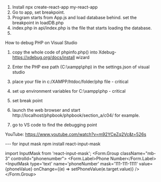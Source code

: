 1) Install npx create-react-app my-react-app
2) Go to app, set breakpoint. 
3) Program starts from App.js and load database behind. set the breakpoint in loadDB.php
4) index.php in api/index.php is the file that starts loading the database. 
5) 




How to debug PHP on Visual Studio

1) copy the whole code of phpinfo.php() into Xdebug-https://xdebug.org/docs/install wizard

2) Enter the PHP exe path (C:\xampp\php) in the settings.json of visual studio

3) place your file in c:/XAMPP/htdoc/folder/php file - critical

4) set up environment variables for C:\xampp\php - critical

5) set break point 

6) launch the web browser and start http://localhost/phpbook/phpbook/section_a/c04/ for example.

7) go to VS code to find the debugging point


YouTube:
https://www.youtube.com/watch?v=m92YCeZq2Vc&t=526s

--- for input mask
npm install react-input-mask

import InputMask from 'react-input-mask';
<Form.Group className="mb-3" controlId="phonenumber">
  <Form.Label>Phone Number</Form.Label>
  <InputMask
    type='text'
    name='phoneNumber'
    mask='111-111-1111'
    value={phoneValue}
    onChange={(e) => setPhoneValue(e.target.value)}
  />
</Form.Group>



